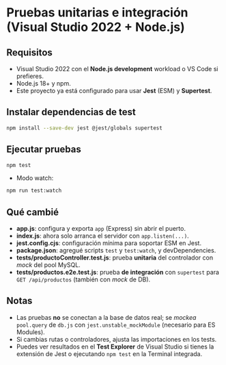 # Pruebas unitarias e integración (Visual Studio 2022 + Node.js)

## Requisitos
- Visual Studio 2022 con el **Node.js development** workload o VS Code si prefieres.
- Node.js 18+ y npm.
- Este proyecto ya está configurado para usar **Jest** (ESM) y **Supertest**.

## Instalar dependencias de test
```bash
npm install --save-dev jest @jest/globals supertest
```

## Ejecutar pruebas
```bash
npm test
```
- Modo watch:
```bash
npm run test:watch
```

## Qué cambié
- **app.js**: configura y exporta `app` (Express) sin abrir el puerto.
- **index.js**: ahora solo arranca el servidor con `app.listen(...)`.
- **jest.config.cjs**: configuración mínima para soportar ESM en Jest.
- **package.json**: agregué scripts `test` y `test:watch`, y devDependencies.
- **__tests__/productoController.test.js**: prueba **unitaria** del controlador con *mock* del pool MySQL.
- **__tests__/productos.e2e.test.js**: prueba **de integración** con `supertest` para `GET /api/productos` (también con *mock* de DB).

## Notas
- Las pruebas **no** se conectan a la base de datos real; se *mockea* `pool.query` de `db.js` con `jest.unstable_mockModule` (necesario para ES Modules).
- Si cambias rutas o controladores, ajusta las importaciones en los tests.
- Puedes ver resultados en el **Test Explorer** de Visual Studio si tienes la extensión de Jest o ejecutando `npm test` en la Terminal integrada.
